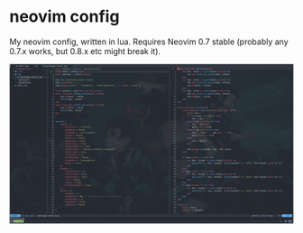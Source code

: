# neovim config

My neovim config, written in lua.
Requires Neovim 0.7 stable (probably any 0.7.x works, but 0.8.x etc might break
it).


![screenshot](./screenshots/config.png)
